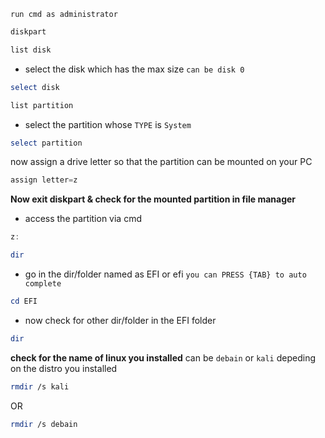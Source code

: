 `run cmd as administrator`

```powershell
diskpart
```

```powershell
list disk
```

- select the disk which has the max size `can be disk 0`

```powershell
select disk 
```

```powershell
list partition
```

- select the partition whose `TYPE` is `System`

```powershell
select partition
```

now assign a drive letter so that the partition can be mounted on your PC

```powershell
assign letter=z
```

**Now exit diskpart & check for the mounted partition in file manager**

- access the partition via cmd

```powershell
z:
```

```powershell
dir
```

- go in the dir/folder named as EFI or efi 
`you can PRESS {TAB} to auto complete `

```powershell
cd EFI 
```

- now check for other dir/folder in the EFI folder

```bash
dir
```

**check for the name of linux you installed** can be `debain` or `kali` depeding on the distro you installed 

```bash
rmdir /s kali
```

OR 

```bash
rmdir /s debain
```
